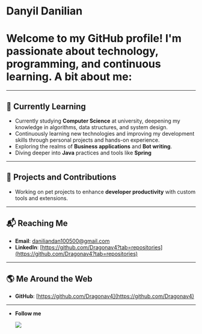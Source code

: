 # Danyil Danilian

# Welcome to my GitHub profile! I'm passionate about technology, programming, and continuous learning. A bit about me:

---
## 🌱 **Currently Learning**
- Currently studying **Computer Science** at university, deepening my knowledge in algorithms, data structures, and system design.
- Continuously learning new technologies and improving my development skills through personal projects and hands-on experience.
- Exploring the realms of **Business applications** and **Bot writing**.
- Diving deeper into **Java** practices and tools like **Spring**
---
## 🔧 **Projects and Contributions**
- Working on pet projects to enhance **developer productivity** with custom tools and extensions.
---
## 📬 **Reaching Me**
- **Email**: [daniliandan100500@gmail.com](mailto:daniliandan@105000)
- **LinkedIn**: [https://github.com/Dragonav4?tab=repositories](https://github.com/Dragonav4?tab=repositories)
---
## 🌎 **Me Around the Web**
- **GitHub**: [https://github.com/Dragonav4](https://github.com/Dragonav4)
---
- **Follow me**
  <p align="left">
  <a href="https://github.com/Dragonav4">
    <img src="https://img.shields.io/badge/GitHub-Follow-brightgreen?style=for-the-badge&logo=github">
  </a>
</p>
